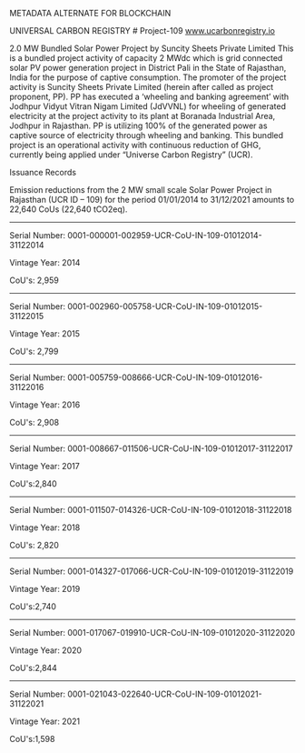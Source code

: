 METADATA ALTERNATE FOR BLOCKCHAIN

UNIVERSAL CARBON REGISTRY # Project-109 www.ucarbonregistry.io

2.0 MW Bundled Solar Power Project by Suncity Sheets Private Limited
This is a bundled project activity of capacity 2 MWdc which is grid connected solar PV power
generation project in District Pali in the State of Rajasthan, India for the purpose of captive
consumption. The promoter of the project activity is Suncity Sheets Private Limited (herein after
called as project proponent, PP). PP has executed a ‘wheeling and banking agreement’ with Jodhpur
Vidyut Vitran Nigam Limited (JdVVNL) for wheeling of generated electricity at the project activity
to its plant at Boranada Industrial Area, Jodhpur in Rajasthan. PP is utilizing 100% of the generated
power as captive source of electricity through wheeling and banking. This bundled project is an
operational activity with continuous reduction of GHG, currently being applied under “Universe
Carbon Registry” (UCR).

Issuance Records

Emission reductions from the 2 MW small scale Solar
Power Project in Rajasthan (UCR ID – 109) for the period 01/01/2014 to 31/12/2021
amounts to 22,640 CoUs (22,640 tCO2eq).
_________________________________________
Serial Number: 0001-000001-002959-UCR-CoU-IN-109-01012014-31122014

Vintage Year: 2014

CoU's: 2,959

__________________________________
Serial Number: 0001-002960-005758-UCR-CoU-IN-109-01012015-31122015

Vintage Year: 2015

CoU's: 2,799

___________________________________________
Serial Number: 0001-005759-008666-UCR-CoU-IN-109-01012016-31122016

Vintage Year: 2016

CoU's: 2,908
____________________________________________
Serial Number: 0001-008667-011506-UCR-CoU-IN-109-01012017-31122017

Vintage Year: 2017

CoU's:2,840

____________________________________________
Serial Number: 0001-011507-014326-UCR-CoU-IN-109-01012018-31122018

Vintage Year: 2018

CoU's: 2,820

__________________________________________
Serial Number: 0001-014327-017066-UCR-CoU-IN-109-01012019-31122019

Vintage Year: 2019

CoU's:2,740

_______________________________________________
Serial Number: 0001-017067-019910-UCR-CoU-IN-109-01012020-31122020

Vintage Year: 2020

CoU's:2,844

________________________________________________
Serial Number: 0001-021043-022640-UCR-CoU-IN-109-01012021-31122021

Vintage Year: 2021

CoU's:1,598




